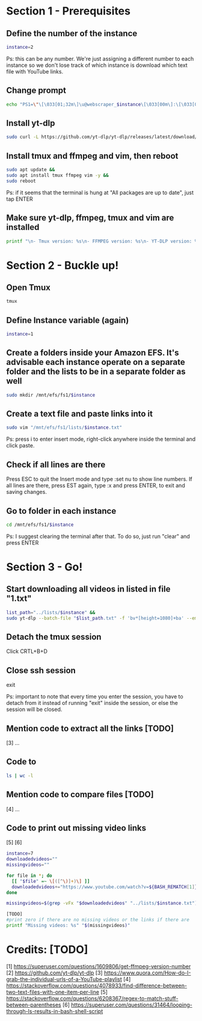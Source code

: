 # Section 1 - Prerequisites

## Define the number of the instance

```sh
instance=2
```

Ps: this can be any number. We're just assigning a different number to each instance so we don't lose track of which instance is download which text file with YouTube links.

## Change prompt

```sh
echo "PS1=\"\[\033[01;32m\]\u@webscraper_$instance\[\033[00m\]:\[\033[01;34m\]\w\[\033[00m\]\$ \"" >> ~/.bashrc && source ~/.bashrc
```

## Install yt-dlp

```sh
sudo curl -L https://github.com/yt-dlp/yt-dlp/releases/latest/download/yt-dlp -o /usr/local/bin/yt-dlp && sudo chmod a+rx /usr/local/bin/yt-dlp
```

## Install tmux and ffmpeg and vim, then reboot

```sh
sudo apt update &&
sudo apt install tmux ffmpeg vim -y &&
sudo reboot
```

Ps: if it seems that the terminal is hung at "All packages are up to date", just tap ENTER

## Make sure yt-dlp, ffmpeg, tmux and vim are installed

```sh
printf "\n- Tmux version: %s\n- FFMPEG version: %s\n- YT-DLP version: %s\n- Vim version: %s\n\n" "$(tmux -V | awk '{print $NF}')" "$(ffmpeg -version | sed -n "s/ffmpeg version \([-0-9.]*\).*/\1/p;")" "$(yt-dlp --version)" "$(vim --version | head -n 1)"
```

# Section 2 - Buckle up!

## Open Tmux

```sh
tmux
```

## Define Instance variable (again)

```sh
instance=1
```

## Create a folders inside your Amazon EFS. It's advisable each instance operate on a separate folder and the lists to be in a separate folder as well

```sh
sudo mkdir /mnt/efs/fs1/$instance
```

## Create a text file and paste links into it

```sh
sudo vim "/mnt/efs/fs1/lists/$instance.txt"
```

Ps: press i to enter insert mode, right-click anywhere inside the terminal and click paste.

## Check if all lines are there

Press ESC to quit the Insert mode and type :set nu to show line numbers. If all lines are there, press EST again, type :x and press ENTER, to exit and saving changes.

## Go to folder in each instance

```sh
cd /mnt/efs/fs1/$instance
```

Ps: I suggest clearing the terminal after that. To do so, just run "clear" and press ENTER


# Section 3 - Go!

## Start downloading all videos in listed in file "1.txt"

```sh
list_path="../lists/$instance" &&
sudo yt-dlp --batch-file "$list_path.txt" -f 'bv*[height=1080]+ba' --embed-thumbnail --embed-metadata
```

## Detach the tmux session

Click CRTL+B+D

## Close ssh session

exit

Ps: important to note that every time you enter the session, you have to detach from it instead of running "exit" inside the session, or else the session will be closed.


## Mention code to extract all the links [TODO]

[3] ...

## Code to 

```sh
ls | wc -l
```

## Mention code to compare files [TODO]

[4] ...




## Code to print out missing video links

[5]
[6]

```sh
instance=7
downloadedvideos=""
missingvideos=""

for file in *; do
  [[ "$file" =~ \[([^\)]+)\] ]]
  downloadedvideos+="https://www.youtube.com/watch?v=${BASH_REMATCH[1]}"$'\n'
done

missingvideos=$(grep -vFx "$downloadedvideos" "../lists/$instance.txt")

[TODO]
#print zero if there are no missing videos or the links if there are
printf "Missing videos: %s" "$(missingvideos)"
```

# Credits: [TODO]

[1] https://superuser.com/questions/1609806/get-ffmpeg-version-number
[2] https://github.com/yt-dlp/yt-dlp
[3] https://www.quora.com/How-do-I-grab-the-individual-urls-of-a-YouTube-playlist
[4] https://stackoverflow.com/questions/4078933/find-difference-between-two-text-files-with-one-item-per-line
[5] https://stackoverflow.com/questions/6208367/regex-to-match-stuff-between-parentheses
[6] https://superuser.com/questions/31464/looping-through-ls-results-in-bash-shell-script
